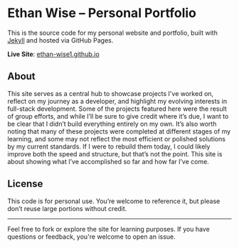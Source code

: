 # Ethan Wise – Personal Portfolio

This is the source code for my personal website and portfolio, built with [Jekyll](https://jekyllrb.com/) and hosted via GitHub Pages.

 **Live Site**: [ethan-wise1.github.io](https://ethan-wise1.github.io)

##  About

This site serves as a central hub to showcase projects I've worked on, reflect on my journey as a developer, and highlight my evolving interests in full-stack development.
Some of the projects featured here were the result of group efforts, and while I’ll be sure to give credit where it’s due, I want to be clear that I didn’t build everything entirely on my own. It’s also worth noting that many of these projects were completed at different stages of my learning, and some may not reflect the most efficient or polished solutions by my current standards. If I were to rebuild them today, I could likely improve both the speed and structure, but that’s not the point. This site is about showing what I’ve accomplished so far and how far I’ve come.


##  License

This code is for personal use. You’re welcome to reference it, but please don’t reuse large portions without credit.

---

Feel free to fork or explore the site for learning purposes. If you have questions or feedback, you're welcome to open an issue.


